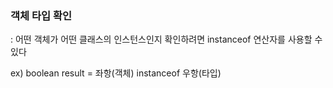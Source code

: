### 객체 타입 확인

: 어떤 객체가 어떤 클래스의 인스턴스인지 확인하려면 instanceof 연산자를 사용할 수 있다

ex) boolean result = 좌항(객체) instanceof 우항(타입)